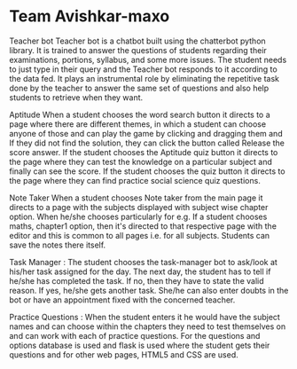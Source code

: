 # Team Avishkar-maxo 
Teacher bot
Teacher bot is a chatbot built using the chatterbot python library. It is trained to answer the questions of students regarding their examinations, portions, syllabus, and some more issues. The student needs to just type in their query and the Teacher bot responds to it according to the data fed.  It plays an instrumental role by eliminating the repetitive task done by the teacher to answer the same set of questions and also help students to retrieve when they want.

Aptitude
When a student chooses the word search button it directs to a page where there are different themes, in which a student can choose anyone of those and can play the game by clicking and dragging them and If they did not find the solution, they can click the button called Release the score answer. If the student chooses the Aptitude quiz button it directs to the page where they can test the knowledge on a particular subject and finally can see the score. If the student chooses the quiz button it directs to the page where they can find practice social science quiz questions.

Note Taker
When a student chooses Note taker from the main page it directs to a page with the subjects displayed with subject wise chapter option. When he/she chooses particularly for e.g.  If a student chooses maths, chapter1 option, then it's directed to that respective page with the editor and this is common to all pages i.e. for all subjects. Students can save the notes there itself.

Task Manager :
The student chooses the task-manager bot to ask/look at his/her task assigned for the day. The next day, the student has to tell if he/she has completed the task. If no, then they have to state the valid reason. If yes, he/she gets another task. She/he can also enter doubts in the bot or have an appointment fixed with the concerned teacher.


Practice Questions :
When the student enters it he would have the subject names and can choose within the chapters they need to test themselves on and can work with each of practice questions. For the questions and options database is used and flask is used where the student gets their questions and for other web pages, HTML5 and CSS are used.



